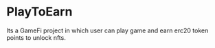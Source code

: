 # PlayToEarn
Its a GameFi project in which user can play game and earn erc20 token points to unlock nfts. 
